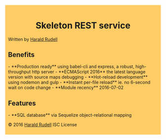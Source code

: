 <div style=background-color:#ffcc66;padding:0.1in>
<h1 style=text-align:center>
  Skeleton REST service
</h1>
Written by <a href=http://haraldrudell.com >Harald Rudell</a>
<h2>Benefits</h2>
- **Production ready** using babel-cli and express, a robust, high-throughput http server
- **ECMAScript 2016** the latest language version with source maps debugging
- **Hot-reload development** using nodemon and gulp
- **Instant per-file reload** ie. no 6-second wait on code change
- **Module recency** 2016-07-02

<h2>Features</h2>
- **SQL database** via Sequelize object-relational mapping

© 2016 <a href=http://haraldrudell.com >Harald Rudell</a> ISC License
</div>
